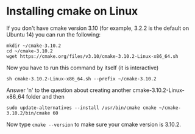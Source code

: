 # Installing cmake on Linux

If you don't have cmake version 3.10 (for example, 3.2.2 is the default on Ubuntu 14) you can run the following:

```
mkdir ~/cmake-3.10.2
cd ~/cmake-3.10.2
wget https://cmake.org/files/v3.10/cmake-3.10.2-Linux-x86_64.sh
```

Now you have to run this command by itself (it is interactive)
```
sh cmake-3.10.2-Linux-x86_64.sh --prefix ~/cmake-3.10.2
```

Answer 'n' to the question about creating another cmake-3.10.2-Linux-x86_64 folder and then 
```
sudo update-alternatives --install /usr/bin/cmake cmake ~/cmake-3.10.2/bin/cmake 60
```

Now type `cmake --version` to make sure your cmake version is 3.10.2.